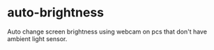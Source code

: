 # auto-brightness
Auto change screen brightness using webcam on pcs that don't have ambient light sensor.

